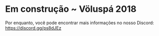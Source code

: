 # Em construção ~ Völuspá 2018

Por enquanto, você pode encontrar mais informações no nosso Discord: https://discord.gg/ps8dJEz
